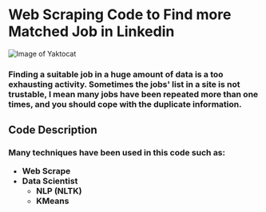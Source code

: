 
# Web Scraping Code to Find more Matched Job in Linkedin
![Image of Yaktocat](https://www.3idatascraping.com/wp-content/uploads/2015/07/demo-scraping-linkedin-data.png)
<h3>Finding a suitable job in a huge amount of data is a too exhausting activity. Sometimes the jobs' list in a site is not trustable, I mean many jobs have been repeated more than one times, and you should cope with the duplicate information.

<h2> Code Description
<h3> Many techniques have been used in this code such as:
  
- Web Scrape
- Data Scientist
  - NLP (NLTK)
  - KMeans
  
